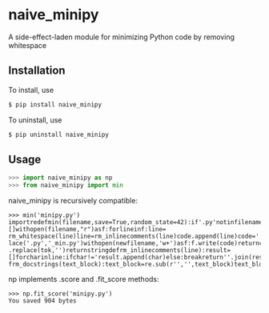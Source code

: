 # naive_minipy

A side-effect-laden module for minimizing Python code by removing whitespace

## Installation

To install, use
```bash
$ pip install naive_minipy
```

To uninstall, use
```bash
$ pip uninstall naive_minipy
```

## Usage

```python
>>> import naive_minipy as np
>>> from naive_minipy import min
```

naive_minipy is recursively compatible:
```
>>> min('minipy.py')
importredefmin(filename,save=True,random_state=42):if'.py'notinfilename:raiseIOError('')code=[]withopen(filename,"r")asf:forlineinf:line=
rm_whitespace(line)line=rm_inlinecomments(line)code.append(line)code=''.join(code)code=rm_docstrings(code)ifsave:newfilename=filename.rep
lace('.py','_min.py')withopen(newfilename,'w+')asf:f.write(code)returncodedefrm_whitespace(string):fortokin['\n','\t','\r','']:string=string
.replace(tok,'')returnstringdefrm_inlinecomments(line):result=[]forcharinline:ifchar!='result.append(char)else:breakreturn''.join(result)de
frm_docstrings(text_block):text_block=re.sub(r'','',text_block)text_block=re.sub(r"",'',text_block)returntext_block
```

np implements .score and .fit_score methods:
```
>>> np.fit_score('minipy.py')
You saved 904 bytes
```
